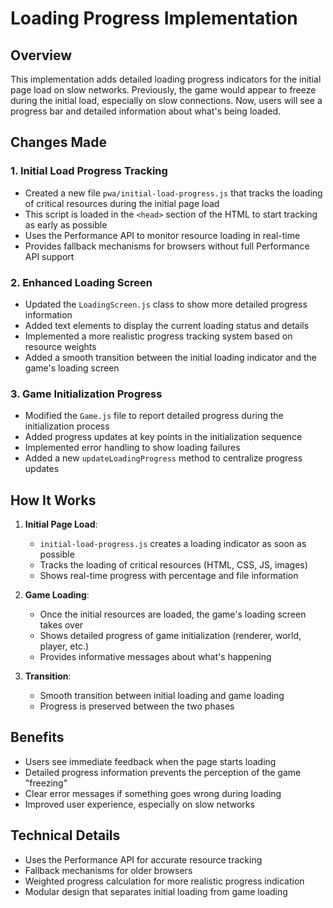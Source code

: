 # Loading Progress Implementation

## Overview
This implementation adds detailed loading progress indicators for the initial page load on slow networks. Previously, the game would appear to freeze during the initial load, especially on slow connections. Now, users will see a progress bar and detailed information about what's being loaded.

## Changes Made

### 1. Initial Load Progress Tracking
- Created a new file `pwa/initial-load-progress.js` that tracks the loading of critical resources during the initial page load
- This script is loaded in the `<head>` section of the HTML to start tracking as early as possible
- Uses the Performance API to monitor resource loading in real-time
- Provides fallback mechanisms for browsers without full Performance API support

### 2. Enhanced Loading Screen
- Updated the `LoadingScreen.js` class to show more detailed progress information
- Added text elements to display the current loading status and details
- Implemented a more realistic progress tracking system based on resource weights
- Added a smooth transition between the initial loading indicator and the game's loading screen

### 3. Game Initialization Progress
- Modified the `Game.js` file to report detailed progress during the initialization process
- Added progress updates at key points in the initialization sequence
- Implemented error handling to show loading failures
- Added a new `updateLoadingProgress` method to centralize progress updates

## How It Works

1. **Initial Page Load**:
   - `initial-load-progress.js` creates a loading indicator as soon as possible
   - Tracks the loading of critical resources (HTML, CSS, JS, images)
   - Shows real-time progress with percentage and file information

2. **Game Loading**:
   - Once the initial resources are loaded, the game's loading screen takes over
   - Shows detailed progress of game initialization (renderer, world, player, etc.)
   - Provides informative messages about what's happening

3. **Transition**:
   - Smooth transition between initial loading and game loading
   - Progress is preserved between the two phases

## Benefits

- Users see immediate feedback when the page starts loading
- Detailed progress information prevents the perception of the game "freezing"
- Clear error messages if something goes wrong during loading
- Improved user experience, especially on slow networks

## Technical Details

- Uses the Performance API for accurate resource tracking
- Fallback mechanisms for older browsers
- Weighted progress calculation for more realistic progress indication
- Modular design that separates initial loading from game loading